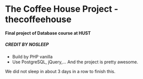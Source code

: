 # The Coffee House Project - thecoffeehouse

**Final project of Database course at HUST**
##### CREDIT BY NOSLEEP

* Build by PHP vanilla
* Use PostgreSQL, jQuery,... And the project is pretty awesome. 

We did not sleep in about 3 days in a row to finish this.

